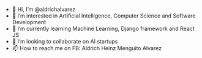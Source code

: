 - 👋 Hi, I’m @aldrichalvarez
- 👀 I’m interested in Artificial Intelligence, Computer Science and Software Development
- 🌱 I’m currently learning Machine Learning, Django framework and React JS
- 💞️ I’m looking to collaborate on AI startups
- 📫 How to reach me on FB: Aldrich Heinz Menguito Alvarez

<!---
aldrichalvarez/aldrichalvarez is a ✨ special ✨ repository because its `README.md` (this file) appears on your GitHub profile.
You can click the Preview link to take a look at your changes.
--->
